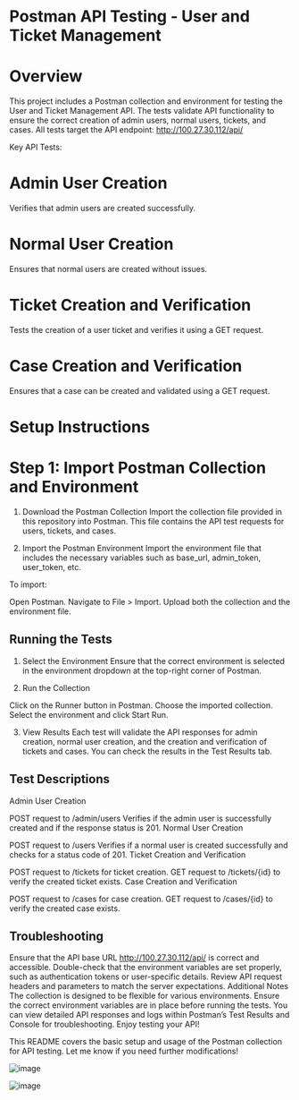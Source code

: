 # Postman API Testing - User and Ticket Management

# Overview

This project includes a Postman collection and environment for testing the User and Ticket Management API. The tests validate API functionality to ensure the correct creation of admin users, normal users, tickets, and cases. All tests target the API endpoint:
http://100.27.30.112/api/

Key API Tests:
# Admin User Creation
Verifies that admin users are created successfully.

# Normal User Creation
Ensures that normal users are created without issues.

# Ticket Creation and Verification
Tests the creation of a user ticket and verifies it using a GET request.

# Case Creation and Verification
Ensures that a case can be created and validated using a GET request.

# Setup Instructions

# Step 1:  Import Postman Collection and Environment

1. Download the Postman Collection
    Import the collection file provided in this repository into Postman. This file contains the API test requests for users, tickets, and cases.

2. Import the Postman Environment
    Import the environment file that includes the necessary variables such as base_url, admin_token, user_token, etc.

  To import:

  Open Postman.
  Navigate to File > Import.
  Upload both the collection and the environment file.
  
 ## Running the Tests
 
  1. Select the Environment
      Ensure that the correct environment is selected in the environment dropdown at the top-right corner of Postman.

2. Run the Collection

  Click on the Runner button in Postman.
  Choose the imported collection.
  Select the environment and click Start Run.

3. View Results
  Each test will validate the API responses for admin creation, normal user creation, and the creation and verification of tickets and cases.     You can check the results in the Test Results tab.

## Test Descriptions

Admin User Creation

POST request to /admin/users
Verifies if the admin user is successfully created and if the response status is 201.
Normal User Creation

POST request to /users
Verifies if a normal user is created successfully and checks for a status code of 201.
Ticket Creation and Verification

POST request to /tickets for ticket creation.
GET request to /tickets/{id} to verify the created ticket exists.
Case Creation and Verification

POST request to /cases for case creation.
GET request to /cases/{id} to verify the created case exists.


## Troubleshooting
  Ensure that the API base URL http://100.27.30.112/api/ is correct and accessible.
  Double-check that the environment variables are set properly, such as authentication tokens or user-specific details.
  Review API request headers and parameters to match the server expectations.
  Additional Notes
  The collection is designed to be flexible for various environments. Ensure the correct environment variables are in place before running the tests.
  You can view detailed API responses and logs within Postman’s Test Results and Console for troubleshooting.
  Enjoy testing your API!


This README covers the basic setup and usage of the Postman collection for API testing. Let me know if you need further modifications!

![image](https://github.com/user-attachments/assets/32f99027-8fcd-496c-bdd9-15361187217d)

![image](https://github.com/user-attachments/assets/fa7f546c-b68d-4c97-ab40-89c98f099a19)
